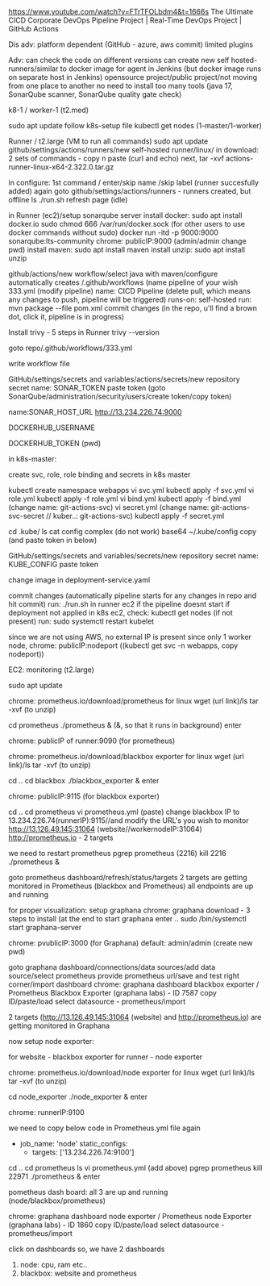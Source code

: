https://www.youtube.com/watch?v=FTrTFOLbdm4&t=1666s
The Ultimate CICD Corporate DevOps Pipeline Project | Real-Time DevOps Project | GitHub Actions

Dis adv:
platform dependent (GitHub - azure, aws commit)
limited plugins


Adv:
can check the code on different versions
can create new self hosted-runners/similar to docker image for agent in Jenkins (but docker image runs on separate host in Jenkins)
opensource project/public project/not moving from one place to another
no need to install too many tools (java 17, SonarQube scanner, SonarQube quality gate check)

k8-1 / worker-1 (t2.med)

sudo apt update
follow k8s-setup file
kubectl get nodes (1-master/1-worker)

Runner / t2.large (VM to run all commands)
sudo apt update
github/settings/actions/runners/new self-hosted runner/linux/
in download: 2 sets of commands - copy n paste (curl and echo)
next, tar -xvf actions-runner-linux-x64-2.322.0.tar.gz

in configure: 1st command / enter/skip name /skip label (runner succesfully added)
again goto github/settings/actions/runners - runners created, but offline
ls
./run.sh
refresh page (idle)

in Runner (ec2)/setup sonarqube server
install docker: sudo apt install docker.io
sudo chmod 666 /var/run/docker.sock (for other users to use docker commands without sudo)
docker run -itd -p 9000:9000 sonarqube:lts-community
chrome: publicIP:9000 (admin/admin change pwd)
install maven: sudo apt install maven
install unzip: sudo apt install unzip

github/actions/new workflow/select java with maven/configure
automatically creates /.github/workflows (name pipeline of your wish 333.yml
(modify pipeline)
name: CICD Pipeline
(delete pull, which means any changes to push, pipeline will be triggered)
runs-on: self-hosted
run: mvn package --file pom.xml
commit changes (in the repo, u'll find a brown dot, click it, pipeline is in progress)

Install trivy - 5 steps in Runner
trivy --version

goto repo/.github/workflows/333.yml

write workflow file

GitHub/settings/secrets and variables/actions/secrets/new repository secret
name: SONAR_TOKEN
paste token 
(goto SonarQube/administration/security/users/create token/copy token)

name:SONAR_HOST_URL
http://13.234.226.74:9000

DOCKERHUB_USERNAME

DOCKERHUB_TOKEN (pwd)

in k8s-master:

create svc, role, role binding and secrets in k8s master

kubectl create namespace webapps
vi svc.yml
kubectl apply -f svc.yml
vi role.yml
kubectl apply -f role.yml
vi bind.yml
kubectl apply -f bind.yml (change name: git-actions-svc)
vi secret.yml (change name: git-actions-svc-secret // kuber..: git-actions-svc)
kubectl apply -f secret.yml

cd .kube/
ls
cat config
complex (do not work)
base64 ~/.kube/config
copy (and paste token in below)

GitHub/settings/secrets and variables/secrets/new repository secret
name: KUBE_CONFIG
paste token 

change image in deployment-service.yaml

commit changes (automatically pipeline starts for any changes in repo and hit commit)
run: ./run.sh in runner ec2 if the pipeline doesnt start
if deployment not applied in k8s ec2, check: kubectl get nodes (if not present) run: sudo systemctl restart kubelet

since we are not using AWS, no external IP is present
since only 1 worker node, chrome: publicIP:nodeport
((kubectl get svc -n webapps, copy nodeport))

EC2: monitoring (t2.large)

sudo apt update

chrome: prometheus.io/download/prometheus for linux
wget (url link)/ls
tar -xvf <tar file> (to unzip)

cd prometheus
./prometheus & (&, so that it runs in background)
enter

chrome: publicIP of runner:9090 (for prometheus)

chrome: prometheus.io/download/blackbox exporter for linux
wget (url link)/ls
tar -xvf <tar file> (to unzip)

cd ..
cd blackbox
./blackbox_exporter &
enter

chrome: publicIP:9115 (for blackbox exporter)

cd ..
cd prometheus
vi prometheus.yml (paste)
change blackbox IP to 13.234.226.74(runnerIP):9115//and modify the URL's you wish to monitor 
http://13.126.49.145:31064 (website//workernodeIP:31064)
http://prometheus.io - 2 targets

we need to restart prometheus
pgrep prometheus (2216)
kill 2216
./prometheus &

goto prometheus dashboard/refresh/status/targets
2 targets are getting monitored in Prometheus (blackbox and Prometheus)
all endpoints are up and running 

for proper visualization: setup graphana
chrome: graphana download - 3 steps to install (at the end to start graphana enter .. 
sudo /bin/systemctl start graphana-server

chrome: pvublicIP:3000 (for Graphana)
default: admin/admin (create new pwd)

goto graphana dashboard/connections/data sources/add data source/select prometheus
provide prometheus url/save and test
right corner/import dashboard
chrome: graphana dashboard blackbox exporter / Prometheus Blackbox Exporter (graphana labs) - ID 7587
copy ID/paste/load
select datasource - prometheus/import

2 targets (http://13.126.49.145:31064 (website) and http://prometheus.io) are getting monitored in Graphana

now setup node exporter:

for website - blackbox exporter
for runner - node exporter

chrome: prometheus.io/download/node exporter for linux
wget (url link)/ls
tar -xvf <tar file> (to unzip)

cd node_exporter
./node_exporter &
enter

chrome: runnerIP:9100

we need to copy below code in Prometheus.yml file again

- job_name: 'node'
  static_configs:
    - targets: ['13.234.226.74:9100']

cd ..
cd prometheus
ls
vi prometheus.yml (add above)
pgrep prometheus
kill 22971
./prometheus &
enter

pometheus dash board: all 3 are up and running
(node/blackbox/prometheus)

chrome: graphana dashboard node exporter / Prometheus node Exporter (graphana labs) - ID 1860
copy ID/paste/load
select datasource - prometheus/import

click on dashboards
so, we have 2 dashboards 
1. node: cpu, ram etc..
2. blackbox: website and prometheus



